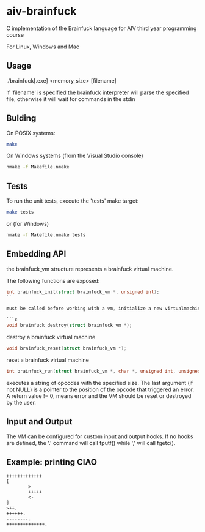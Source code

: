 # aiv-brainfuck
C implementation of the Brainfuck language for AIV third year programming course

For Linux, Windows and Mac

## Usage

./brainfuck[.exe] <memory_size> [filename]

if 'filename' is specified the brainfuck interpreter will parse the specified file, otherwise it will
wait for commands in the stdin

## Bulding

On POSIX systems:

```sh
make
```

On Windows systems (from the Visual Studio console)

```sh
nmake -f Makefile.nmake
```

## Tests

To run the unit tests, execute the 'tests' make target:

```sh
make tests
```

or (for Windows)

```sh
nmake -f Makefile.nmake tests
```

## Embedding API

the brainfuck_vm structure represents a brainfuck virtual machine.

The following functions are exposed:

```c
int brainfuck_init(struct brainfuck_vm *, unsigned int);
``

must be called before working with a vm, initialize a new virtualmachine with specified memory size. Returns an int != 0 on error.

```c
void brainfuck_destroy(struct brainfuck_vm *);
```

destroy a brainfuck virtual machine

```c
void brainfuck_reset(struct brainfuck_vm *);
```

reset a brainfuck virtual machine

```c
int brainfuck_run(struct brainfuck_vm *, char *, unsigned int, unsigned int *);
```

executes a string of opcodes with the specified size. The last argument (if not NULL) is a pointer to the position of the opcode that triggered an error. A return value != 0, means error and the VM should be reset or destroyed by the user.

## Input and Output

The VM can be configured for custom input and output hooks. If no hooks are defined, the '.' command will call fputf() while ',' will call fgetc().

## Example: printing CIAO

```
+++++++++++++
[
        >
        +++++
        <-
]
>++.
++++++.
--------.
++++++++++++++.
```
